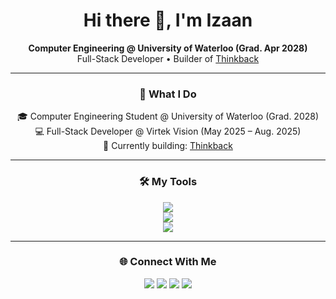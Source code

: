 <h1 align="center">Hi there 👋, I'm Izaan</h1>

<div align="center">
  <b>Computer Engineering @ University of Waterloo (Grad. Apr 2028)</b><br/>
  Full-Stack Developer • Builder of <a href="https://thinkbackai.ca">Thinkback</a>
</div>

---

<div align="center">

### 🚀 What I Do  

🎓 Computer Engineering Student @ University of Waterloo (Grad. 2028)  
💻 Full-Stack Developer @ Virtek Vision (May 2025 – Aug. 2025)  
🔨 Currently building: <a href="https://thinkbackai.ca">Thinkback</a>  

</div>

---

<div align="center">

### 🛠️ My Tools  

<img src="https://skillicons.dev/icons?i=react,js,ts,python,next,express,nodejs,html,css" /><br/>
<img src="https://skillicons.dev/icons?i=c,cpp,cs" /><br/>
<img src="https://skillicons.dev/icons?i=npm,git,pip" />

</div>

---

<div align="center">

### 🌐 Connect With Me  

<a href="mailto:izaans.email@gmail.com"><img src="https://skillicons.dev/icons?i=gmail" /></a>
<a href="https://linkedin.com/in/izaanqaiser"><img src="https://skillicons.dev/icons?i=linkedin" /></a>
<a href="https://instagram.com/YOUR_HANDLE"><img src="https://skillicons.dev/icons?i=instagram" /></a>
<a href="https://x.com/YOUR_HANDLE"><img src="https://skillicons.dev/icons?i=twitter" /></a>

</div>
